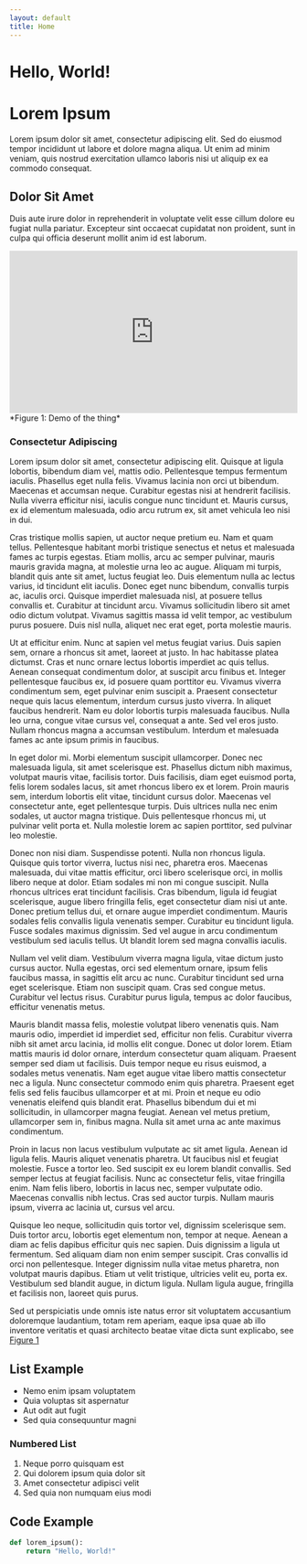 ```yaml
---
layout: default
title: Home
---
```


# Hello, World!

# Lorem Ipsum

Lorem ipsum dolor sit amet, consectetur adipiscing elit. Sed do eiusmod tempor incididunt ut labore et dolore magna aliqua. Ut enim ad minim veniam, quis nostrud exercitation ullamco laboris nisi ut aliquip ex ea commodo consequat.

## Dolor Sit Amet

Duis aute irure dolor in reprehenderit in voluptate velit esse cillum dolore eu fugiat nulla pariatur. Excepteur sint occaecat cupidatat non proident, sunt in culpa qui officia deserunt mollit anim id est laborum.

<div style="position: relative; padding-bottom: 56.25%; height: 0; overflow: hidden; max-width: 100%;">
  <iframe style="position: absolute; top: 0; left: 0; width: 100%; height: 100%;" 
    src="https://www.youtube.com/embed/NX-NmFr9o5A" 
    frameborder="0" 
    allowfullscreen>
  </iframe>
</div>
<span id="figure1">*Figure 1: Demo of the thing*</span>

### Consectetur Adipiscing

 Lorem ipsum dolor sit amet, consectetur adipiscing elit. Quisque at ligula lobortis, bibendum diam vel, mattis odio. Pellentesque tempus fermentum iaculis. Phasellus eget nulla felis. Vivamus lacinia non orci ut bibendum. Maecenas et accumsan neque. Curabitur egestas nisi at hendrerit facilisis. Nulla viverra efficitur nisi, iaculis congue nunc tincidunt et. Mauris cursus, ex id elementum malesuada, odio arcu rutrum ex, sit amet vehicula leo nisi in dui.

Cras tristique mollis sapien, ut auctor neque pretium eu. Nam et quam tellus. Pellentesque habitant morbi tristique senectus et netus et malesuada fames ac turpis egestas. Etiam mollis, arcu ac semper pulvinar, mauris mauris gravida magna, at molestie urna leo ac augue. Aliquam mi turpis, blandit quis ante sit amet, luctus feugiat leo. Duis elementum nulla ac lectus varius, id tincidunt elit iaculis. Donec eget nunc bibendum, convallis turpis ac, iaculis orci. Quisque imperdiet malesuada nisl, at posuere tellus convallis et. Curabitur at tincidunt arcu. Vivamus sollicitudin libero sit amet odio dictum volutpat. Vivamus sagittis massa id velit tempor, ac vestibulum purus posuere. Duis nisl nulla, aliquet nec erat eget, porta molestie mauris.

Ut at efficitur enim. Nunc at sapien vel metus feugiat varius. Duis sapien sem, ornare a rhoncus sit amet, laoreet at justo. In hac habitasse platea dictumst. Cras et nunc ornare lectus lobortis imperdiet ac quis tellus. Aenean consequat condimentum dolor, at suscipit arcu finibus et. Integer pellentesque faucibus ex, id posuere quam porttitor eu. Vivamus viverra condimentum sem, eget pulvinar enim suscipit a. Praesent consectetur neque quis lacus elementum, interdum cursus justo viverra. In aliquet faucibus hendrerit. Nam eu dolor lobortis turpis malesuada faucibus. Nulla leo urna, congue vitae cursus vel, consequat a ante. Sed vel eros justo. Nullam rhoncus magna a accumsan vestibulum. Interdum et malesuada fames ac ante ipsum primis in faucibus.

In eget dolor mi. Morbi elementum suscipit ullamcorper. Donec nec malesuada ligula, sit amet scelerisque est. Phasellus dictum nibh maximus, volutpat mauris vitae, facilisis tortor. Duis facilisis, diam eget euismod porta, felis lorem sodales lacus, sit amet rhoncus libero ex et lorem. Proin mauris sem, interdum lobortis elit vitae, tincidunt cursus dolor. Maecenas vel consectetur ante, eget pellentesque turpis. Duis ultrices nulla nec enim sodales, ut auctor magna tristique. Duis pellentesque rhoncus mi, ut pulvinar velit porta et. Nulla molestie lorem ac sapien porttitor, sed pulvinar leo molestie.

Donec non nisi diam. Suspendisse potenti. Nulla non rhoncus ligula. Quisque quis tortor viverra, luctus nisi nec, pharetra eros. Maecenas malesuada, dui vitae mattis efficitur, orci libero scelerisque orci, in mollis libero neque at dolor. Etiam sodales mi non mi congue suscipit. Nulla rhoncus ultrices erat tincidunt facilisis. Cras bibendum, ligula id feugiat scelerisque, augue libero fringilla felis, eget consectetur diam nisi ut ante. Donec pretium tellus dui, et ornare augue imperdiet condimentum. Mauris sodales felis convallis ligula venenatis semper. Curabitur eu tincidunt ligula. Fusce sodales maximus dignissim. Sed vel augue in arcu condimentum vestibulum sed iaculis tellus. Ut blandit lorem sed magna convallis iaculis.

Nullam vel velit diam. Vestibulum viverra magna ligula, vitae dictum justo cursus auctor. Nulla egestas, orci sed elementum ornare, ipsum felis faucibus massa, in sagittis elit arcu ac nunc. Curabitur tincidunt sed urna eget scelerisque. Etiam non suscipit quam. Cras sed congue metus. Curabitur vel lectus risus. Curabitur purus ligula, tempus ac dolor faucibus, efficitur venenatis metus.

Mauris blandit massa felis, molestie volutpat libero venenatis quis. Nam mauris odio, imperdiet id imperdiet sed, efficitur non felis. Curabitur viverra nibh sit amet arcu lacinia, id mollis elit congue. Donec ut dolor lorem. Etiam mattis mauris id dolor ornare, interdum consectetur quam aliquam. Praesent semper sed diam ut facilisis. Duis tempor neque eu risus euismod, a sodales metus venenatis. Nam eget augue vitae libero mattis consectetur nec a ligula. Nunc consectetur commodo enim quis pharetra. Praesent eget felis sed felis faucibus ullamcorper et at mi. Proin et neque eu odio venenatis eleifend quis blandit erat. Phasellus bibendum dui et mi sollicitudin, in ullamcorper magna feugiat. Aenean vel metus pretium, ullamcorper sem in, finibus magna. Nulla sit amet urna ac ante maximus condimentum.

Proin in lacus non lacus vestibulum vulputate ac sit amet ligula. Aenean id ligula felis. Mauris aliquet venenatis pharetra. Ut faucibus nisl et feugiat molestie. Fusce a tortor leo. Sed suscipit ex eu lorem blandit convallis. Sed semper lectus at feugiat facilisis. Nunc ac consectetur felis, vitae fringilla enim. Nam felis libero, lobortis in lacus nec, semper vulputate odio. Maecenas convallis nibh lectus. Cras sed auctor turpis. Nullam mauris ipsum, viverra ac lacinia ut, cursus vel arcu.

Quisque leo neque, sollicitudin quis tortor vel, dignissim scelerisque sem. Duis tortor arcu, lobortis eget elementum non, tempor at neque. Aenean a diam ac felis dapibus efficitur quis nec sapien. Duis dignissim a ligula ut fermentum. Sed aliquam diam non enim semper suscipit. Cras convallis id orci non pellentesque. Integer dignissim nulla vitae metus pharetra, non volutpat mauris dapibus. Etiam ut velit tristique, ultricies velit eu, porta ex. Vestibulum sed blandit augue, in dictum ligula. Nullam ligula augue, fringilla et facilisis non, laoreet quis purus. 

Sed ut perspiciatis unde omnis iste natus error sit voluptatem accusantium doloremque laudantium, totam rem aperiam, eaque ipsa quae ab illo inventore veritatis et quasi architecto beatae vitae dicta sunt explicabo, see [Figure 1](#figure1)

## List Example

- Nemo enim ipsam voluptatem
- Quia voluptas sit aspernatur
- Aut odit aut fugit
- Sed quia consequuntur magni

### Numbered List

1. Neque porro quisquam est
2. Qui dolorem ipsum quia dolor sit
3. Amet consectetur adipisci velit
4. Sed quia non numquam eius modi

## Code Example
```python
def lorem_ipsum():
    return "Hello, World!"
